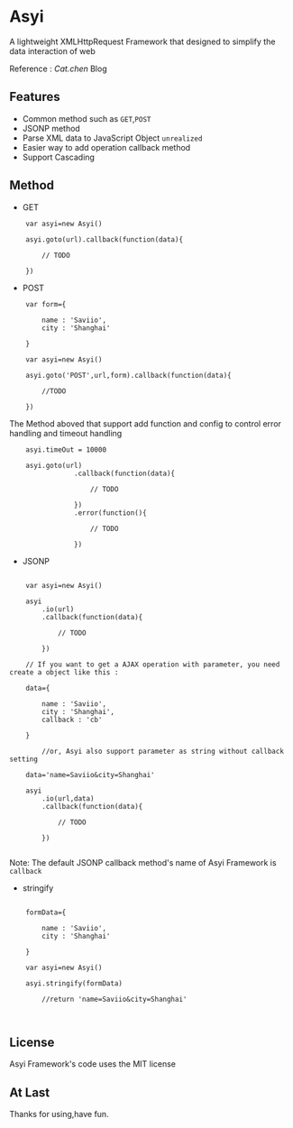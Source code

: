 Asyi
====

A lightweight XMLHttpRequest Framework that designed to simplify the data interaction of web 

Reference : *Cat.chen* Blog



## Features

* Common method such as `GET`,`POST`
* JSONP method 
* Parse XML data to JavaScript Object     `unrealized`
* Easier way to add operation callback method
* Support Cascading

## Method


* GET

```
	var asyi=new Asyi()

	asyi.goto(url).callback(function(data){

		// TODO 

	})
```


* POST

```
	var form={

		name : 'Saviio',
		city : 'Shanghai'

	}	

	var asyi=new Asyi()

	asyi.goto('POST',url,form).callback(function(data){
		
		//TODO

	})

```

The Method aboved that support add function and config to control error handling and timeout handling

```
	asyi.timeOut = 10000

	asyi.goto(url)
				.callback(function(data){

					// TODO

				})
				.error(function(){

					// TODO

				})

```


* JSONP 

```
	
	var asyi=new Asyi()

	asyi
		.io(url)
		.callback(function(data){

			// TODO

		})

	// If you want to get a AJAX operation with parameter, you need create a object like this :

	data={

		name : 'Saviio',
		city : 'Shanghai',
		callback : 'cb'  

	} 

	    //or, Asyi also support parameter as string without callback setting

	data='name=Saviio&city=Shanghai'

	asyi
		.io(url,data)
		.callback(function(data){
			
			// TODO

		})


```
Note: The default JSONP callback method's name of Asyi Framework is ` callback `



* stringify

```
	
	formData={
		
		name : 'Saviio',
		city : 'Shanghai'

	}	

	var asyi=new Asyi()

	asyi.stringify(formData) 

		//return 'name=Saviio&city=Shanghai'



```


## License

Asyi Framework's code uses the MIT license

## At Last

Thanks for using,have fun.



